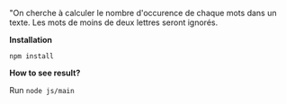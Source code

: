 "On cherche à calculer le nombre d'occurence de chaque mots dans un texte. Les mots de moins de deux lettres seront ignorés. 


**Installation**

`npm install`

**How to see result?**

Run `node js/main`
